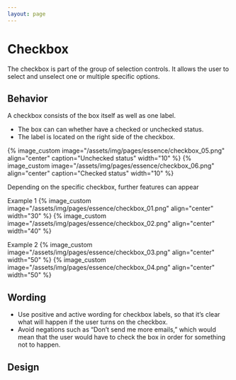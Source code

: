 ```yaml
---
layout: page
---
```


# Checkbox

The checkbox is part of the group of selection controls.
It allows the user to select and unselect one or multiple specific options.


## Behavior
A checkbox consists of the box itself as well as one label.
* The box can can whether have a checked or unchecked status.
* The label is located on the right side of the checkbox.

{% image_custom image="/assets/img/pages/essence/checkbox_05.png" align="center" caption="Unchecked status" width="10" %} {% image_custom image="/assets/img/pages/essence/checkbox_06.png" align="center" caption="Checked status" width="10" %}

Depending on the specific checkbox, further features can appear

Example 1
{% image_custom image="/assets/img/pages/essence/checkbox_01.png" align="center" width="30" %}
{% image_custom image="/assets/img/pages/essence/checkbox_02.png" align="center" width="40" %}

Example 2
{% image_custom image="/assets/img/pages/essence/checkbox_03.png" align="center" width="50" %}
{% image_custom image="/assets/img/pages/essence/checkbox_04.png" align="center" width="50" %}


## Wording
* Use positive and active wording for checkbox labels, so that it’s clear what will happen if the user turns on the checkbox.
* Avoid negations such as “Don’t send me more emails,” which would mean that the user would have to check the box in order for something not to happen.




## Design
